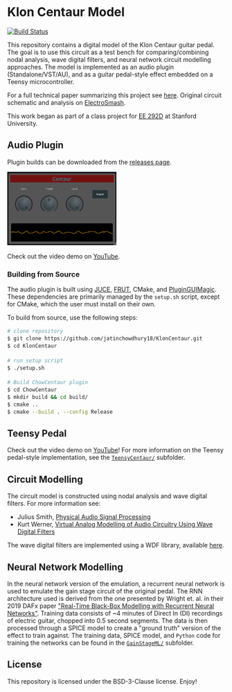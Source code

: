 # Klon Centaur Model

[![Build Status](https://travis-ci.com/jatinchowdhury18/KlonCentaur.svg?token=Ub9niJrqG1Br1qaaxp7E&branch=master)](https://travis-ci.com/jatinchowdhury18/KlonCentaur)

This repository contains a digital model of the Klon Centaur 
guitar pedal. The goal is to use this circuit as a test
bench for comparing/combining nodal analysis, wave 
digital filters, and neural network circuit modelling
approaches. The model is implemented as an audio plugin 
(Standalone/VST/AU), and as a guitar pedal-style effect
embedded on a Teensy microcontroller.

For a full technical paper summarizing this project see
[here](https://ccrma.stanford.edu/~jatin/papers/Klon_Model.pdf).
Original circuit schematic and analysis on
[ElectroSmash](https://www.electrosmash.com/klon-centaur-analysis).


This work began as part of a class project for
[EE 292D](https://ee292d.github.io/) at Stanford University.

## Audio Plugin

Plugin builds can be downloaded from the
[releases page](https://github.com/jatinchowdhury18/KlonCentaur/releases).

<img src="./Paper/Figures/Plugin.png" width=50%>

Check out the video demo on [YouTube](https://youtu.be/yo4JrceDQ2w).

### Building from Source

The audio plugin is built using
[JUCE](https://github.com/juce-framework/JUCE),
[FRUT](https://github.com/McMartin/FRUT), CMake, and
[PluginGUIMagic](https://github.com/ffAudio/PluginGUIMagic).
These dependencies are primarily managed by the `setup.sh` script,
except for CMake, which the user must install on their own.

To build from source, use the following steps:
```bash
# clone repository
$ git clone https://github.com/jatinchowdhury18/KlonCentaur.git
$ cd KlonCentaur

# run setup script
$ ./setup.sh

# Build ChowCentaur plugin
$ cd ChowCentaur
$ mkdir build && cd build/
$ cmake ..
$ cmake --build . --config Release
```

## Teensy Pedal

Check out the video demo on [YouTube](https://youtu.be/c8CoRClYGIY)!
For more information on the Teensy pedal-style implementation, see the
[`TeensyCentaur/`](./TeensyCentaur/) subfolder.

## Circuit Modelling

The circuit model is constructed using nodal analysis and wave digital
filters. For more information see:

- Julius Smith, [Physical Audio Signal Processing](https://ccrma.stanford.edu/~jos/pasp/pasp.html)
- Kurt Werner, [Virtual Analog Modelling of Audio Circuitry Using Wave Digital Filters](https://www.semanticscholar.org/paper/Virtual-Analog-Modeling-of-Audio-Circuitry-Using-Werner/4df7106aa5581a607ac88e559a05c71efc73497b)

The wave digital filters are implemented using a WDF library, available
[here](https://github.com/jatinchowdhury18/WaveDigitalFilters).

## Neural Network Modelling

In the neural network version of the emulation, a recurrent neural network
is used to emulate the gain stage circuit of the original pedal. The
RNN architecture used is derived from the one presented by Wright et. al.
in their 2019 DAFx paper ["Real-Time Black-Box Modelling with Recurrent Neural Networks"](http://dafx2019.bcu.ac.uk/papers/DAFx2019_paper_43.pdf).
Training data consists of ~4 minutes of Direct In (DI) recordings of 
electric guitar, chopped into 0.5 second segments. The data is then 
processed through a SPICE model to create a "ground truth" version of the
effect to train against. The training data, SPICE model, and `Python` code
for training the networks can be found in the
[`GainStageML/`](./GainStageML/) subfolder.

## License

This repository is licensed under the 
BSD-3-Clause license. Enjoy!

